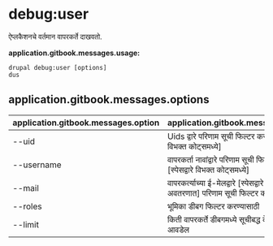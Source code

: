 # debug:user
ऐप्लकैशनचे वर्तमान वापरकर्ते दाखवतो.

**application.gitbook.messages.usage:**
```
drupal debug:user [options]
dus
```

## application.gitbook.messages.options
application.gitbook.messages.option | application.gitbook.messages.details
-------|-------------
--uid | Uids द्वारे परिणाम सूची फिल्टर करते [स्पेसद्वारे विभक्त कोट्समध्ये]
--username | वापरकर्ता नावांद्वारे परिणाम सूची फिल्टर करते [स्पेसद्वारे विभक्त कोट्समध्ये]
--mail | वापरकर्त्याच्या ई-मेलद्वारे [स्पेसद्वारे विभक्त अवतरणात] परिणाम सूची फिल्टर करते
--roles | भूमिका डीबग फिल्टर करण्यासाठी
--limit | किती वापरकर्ते डीबगमध्ये सूचीबद्ध केलेले आपणास आवडेल
